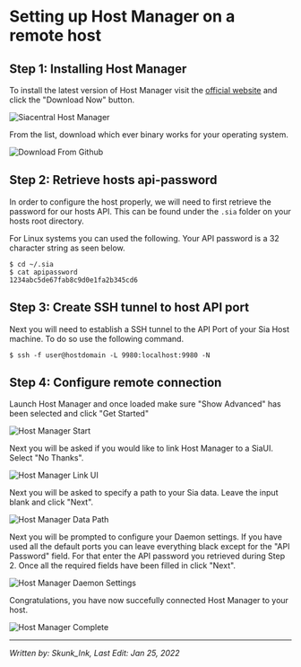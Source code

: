 # Setting up Host Manager on a remote host

## Step 1: Installing Host Manager
To install the latest version of Host Manager visit the [official website](https://siacentral.com/host-manager/) and click the "Download Now" button.

![Siacentral Host Manager](../../../static/assets/hosting/host-manager-remote-connection/download-host-manager.png)

From the list, download which ever binary works for your operating system.

![Download From Github](../../../static/assets/hosting/host-manager-remote-connection/github-download.png)

## Step 2: Retrieve hosts api-password
In order to configure the host properly, we will need to first retrieve the password for our hosts API. This can be found under the `.sia` folder on your hosts root directory.

For Linux systems you can used the following. Your API password is a 32 character string as seen below.
```
$ cd ~/.sia
$ cat apipassword
1234abc5de67fab8c9d0e1fa2b345cd6
```

## Step 3: Create SSH tunnel to host API port
Next you will need to establish a SSH tunnel to the API Port of your Sia Host machine. To do so use the following command. 

```
$ ssh -f user@hostdomain -L 9980:localhost:9980 -N
```    

## Step 4: Configure remote connection
Launch Host Manager and once loaded make sure "Show Advanced" has been selected and click "Get Started"

![Host Manager Start](../../../static/assets/hosting/host-manager-remote-connection/host-manager-start.png)

Next you will be asked if you would like to link Host Manager to a SiaUI. Select "No Thanks".

![Host Manager Link UI](../../../static/assets/hosting/host-manager-remote-connection/host-manager-link-ui.png)

Next you will be asked to specify a path to your Sia data. Leave the input blank and click "Next".

![Host Manager Data Path](../../../static/assets/hosting/host-manager-remote-connection/host-manager-data-path.png)

Next you will be prompted to configure your Daemon settings. If you have used all the default ports you can leave everything black except for the "API Password" field. For that enter the API password you retrieved during Step 2. Once all the required fields have been filled in click "Next".

![Host Manager Daemon Settings](../../../static/assets/hosting/host-manager-remote-connection/host-manager-daemon-settings.png)

Congratulations, you have now succefully connected Host Manager to your host.

![Host Manager Complete](../../../static/assets/hosting/host-manager-remote-connection/host-manager-complete.png)

---
*Written by: Skunk_Ink, Last Edit: Jan 25, 2022*
